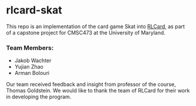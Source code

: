 # rlcard-skat

This repo is an implementation of the card game Skat into [RLCard](https://github.com/datamllab/rlcard), as part of a capstone project for CMSC473 at the University of Maryland.

### Team Members:

- Jakob Wachter
- Yujian Zhao
- Arman Bolouri

Our team received feedback and insight from professor of the course, Thomas Goldstein.
We would like to thank the team of RLCard for their work in developing the program.